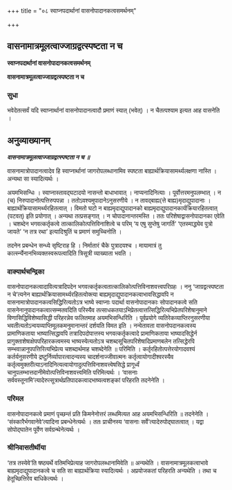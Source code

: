 +++
title = "०८ स्वाप्नपदार्थानां वासनोपादानकत्वसमर्थनम्"

+++


## वासनामात्रमूलत्वाज्जाग्रद्वत्स्पष्टता न च

**स्वाप्नपदार्थानां वासनोपादानकत्वसमर्थनम्**

**वासनामात्रमूलत्वाज्जाग्रद्वत्स्पष्टता न च**

### **सुधा**

भवेदेतत्सर्वं यदि स्वाप्नार्थानां वासनोपादानत्वादौ प्रमाणं स्यात् (भवेत्) । न चैतत्पश्याम इत्यत आह वासनेति ।

## **अनुव्याख्यानम्**

***वासनामात्रमूलत्वाज्जाग्रद्वत्स्पष्टता न च ॥***

वासनामात्रोपादानत्वादेव हि स्वाप्नार्थानां जागरोपलब्धानामिव स्पष्टता बाह्यार्थक्रियासामर्थ्यलक्षणा नास्ति । अन्यथा सा स्यादित्यर्थः ।

अयमभिसन्धिः । स्वाप्नास्तावद्घटादयो नासन्तो बाधाभावात् । नाप्यनादिनित्याः । पूर्वोत्तरमनुपलम्भात् । न (च) निरुपादानोत्पत्तिरुपपन्ना । ततोऽवश्यमुपादानेऽनुसरणीये । न तावद्बाह्य(त्ते बाह्य)मृदाद्युपादानाः । बाह्यार्थक्रियासामर्थ्यरहितत्वात् । विमतो घटो न बाह्यमृदाद्युपादानको बाह्यमृदाद्युपादानकार्यक्रियारहितत्वात् (पटवत्) इति प्रयोगात् । अन्यथा तत्प्रसङ्गात् । न चोपादानान्तरमस्ति । ततः परिशेषाद्वासनोपादानका एवेति । चशब्देन भगवत्कर्तृकत्वे तात्कालिकोत्पत्तिविनाशित्वे च परिम् ‘य एषु सुप्तेषु जागर्ति’ ‘एतस्माद्ध्येव पुत्रो जायते’ ‘न तत्र रथा’ इत्यादिश्रुतिं च प्रमाणं समुच्चिनोति ।

तदनेन प्रबन्धेन सन्ध्ये सृष्टिराह हि । निर्मातारं चैके पुत्रादयश्च । मायामात्रं तु कार्त्स्न्येनानभिव्यक्तस्वरूपत्वादिति त्रिसूत्री व्याख्याता भवति ।

### **वाक्यार्थचन्द्रिका**

वासनोपादानकत्वादावित्यत्रादिपदेन भगवत्कर्तृकत्वतात्कालिकोत्पत्तिविनाशवत्त्वपरिग्रहः । ननु ‘जाग्रद्वत्स्पष्टता न चे’त्यनेन बाह्यार्थक्रियासामर्थ्यरहितत्वोक्त्या बाह्यमृदाद्युपादानकत्वाभावसिद्धावपि न वासनामात्रोपादानकत्वसिद्धिरित्यतोऽत्र भाष्ये स्वाप्नाः पदार्था वासनोपादानकाः सोपादानकत्वे सति वासनेनानुपादानकत्वात्सम्मतवदिति परिस्यैव तत्साधकतयाऽभिप्रेतत्वात्तत्सिद्धिरित्यभिप्रेतपरिशेषानुमाने विणासिद्धिविशेष्यासिद्धी परिहरन्नेव फलितमाह अयमभिसन्धिरिति । पूर्वप्रयोगे व्यतिरेकव्याप्तिरनुसरणीया भवतीत्यतोऽन्वयव्याप्तिमूलकमनुमानान्तरं दर्शयति विमत इति । नन्वेतावता वासनोपदानकत्वस्य प्रामाणिकताया भाष्यात्सिद्धावपि तत्रादिपदोपात्तस्य भगवत्कर्तृकत्वादे प्रामाणिकताया भाष्यादसिद्धेर्न प्रागुक्ताशेषाक्षेपपरिहारकत्वमस्य भाष्यस्येत्यतोऽत्र चशब्दसूचितपरिशेषादिप्रमाणबलेन तत्सिद्धेरपि सम्भवान्नानुपपत्तिरित्यभिप्रेत्य चशब्दार्थमाह चशब्देनेति ॥ परिमिति । कर्तृरहितोत्पत्तेरयोगादवश्यं कर्तर्यनुसरणीये द्रष्टुर्निर्व्यापारत्वादन्यस्य चादर्शनाज्जीवात्मनः कर्तृत्वायोगादीश्वरस्यैव कर्तृत्वमुक्तरीत्याऽनादिनित्यत्वायोगादुत्पत्तिविनाशवत्त्वेषसिद्धे प्रागूर्ध्वं चानुपलम्भात्तदानीमेवोत्पत्तिविनाशवत्त्वमिति परिमित्यर्थः । ‘वासनाः सर्ववस्तूनामि’त्यादेरुत्सूत्रार्थप्रतिपादकत्वादभाष्यत्वशङ्कां परिहरति तदनेनेति ।

### **परिमल**

वासनोपादानकत्वे प्रमाणं पृच्छन्तं प्रति किमनेनोत्तरं लब्धमित्यत आह अयमभिसन्धिरिति ॥ तदनेनेति । ‘संस्कारैर्भगवानेवे’त्यादिना प्रबन्धेनेत्यर्थः । ततः प्राचीनस्य ‘वासनाः सर्वे’त्यादेरुपोद्घातत्वात् । यद्वा सोपोद्घातेन पूर्वेण सर्वग्रन्थेनेत्यर्थः ।

### **श्रीनिवासतीर्थीया**

‘तत्र तस्येवे’ति षष्ठ्यर्थे वतिमभिप्रेत्याह जागरोपलब्धानामिवेति ॥ अन्यथेति । वासनामात्रमूलकत्वाभावे बाह्यमृदाद्युपादानकत्वे च सति सा बाह्यार्थक्रिया स्यादित्यर्थः । अप्रयोजकतां परिहरति अन्यथेति । तथा च हेतूच्छित्तिरेव बाधिकेत्यर्थः ।

